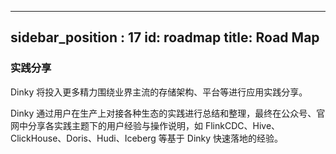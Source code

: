 ---

sidebar_position : 17
id: roadmap
title: Road Map
---------------

### 实践分享

Dinky 将投入更多精力围绕业界主流的存储架构、平台等进行应用实践分享。

Dinky 通过用户在生产上对接各种生态的实践进行总结和整理，最终在公众号、官网中分享各实践主题下的用户经验与操作说明，如 FlinkCDC、Hive、ClickHouse、Doris、Hudi、Iceberg 等基于 Dinky 快速落地的经验。

